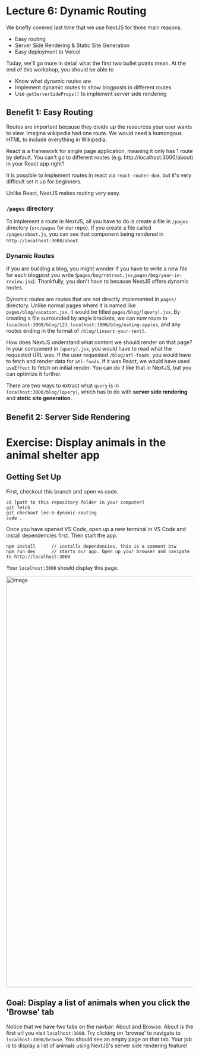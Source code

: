# Lecture 6: Dynamic Routing

We briefly covered last time that we use NextJS for three main reasons.
* Easy routing
* Server Side Rendering & Static Site Generation
* Easy deployment to Vercel

Today, we'll go more in detail what the first two bullet points mean. At the end of this workshop, you should be able to
* Know what dynamic routes are
* Implement dynamic routes to show blogposts in different routes
* Use `getServerSideProps()` to implement server side rendering

## Benefit 1: Easy Routing
Routes are important because they divide up the resources your user wants to view. Imagine wikipedia had one route. We would need a humongous HTML to include everything in Wikipedia. 

React is a framework for single page application, meaning it only has 1 route by default. You can't go to different routes (e.g. http://localhost:3000/about) in your React app right? 

It is possible to implement routes in react via `react-router-dom`, but it's very difficult set it up for beginners. 

Unlike React, NextJS makes routing very easy. 

### `/pages` directory
To implement a route in NextJS, all you have to do is create a file in `/pages` directory (`src/pages` for our repo). If you create a file called `/pages/about.js`, you can see that component being rendered in `http://localhost:3000/about`.

### Dynamic Routes
If you are building a blog, you might wonder if you have to write a new file for each blogpost you write (`pages/bog/retreat.jsx`,`pages/bog/year-in-review.jsx`). Thankfully, you don't have to because NextJS offers dynamic routes.

Dynamic routes are routes that are not directly implemented in `pages/` directory. Unlike normal pages where it is named like `pages/blog/vacation.jsx`, it would be titled `pages/blog/[query].jsx`. By creating a file surrounded by angle brackets, we can now route to `localhost:3000/blog/123`, `localhost:3000/blog/eating-apples`, and any routes ending in the format of `/blog/[insert-your-text]`. 

How does NextJS understand what content we should render on that page? In your component in `[query].jsx`, you would have to read what the requested URL was. If the user requested `/blog/atl-foods`, you would have to fetch and render data for `atl-foods`. If it was React, we would have used `useEffect` to fetch on initial render. You can do it like that in NextJS, but you can optimize it further. 

There are two ways to extract  what `query` is in `localhost:3000/blog/[query]`, which has to do with **server side rendering** and **static site generation**. 

## Benefit 2: Server Side Rendering


# Exercise: Display animals in the animal shelter app
## Getting Set Up
First, checkout this branch and open vs code.
```
cd [path to this repository folder in your computer]
git fetch
git checkout lec-6-dynamic-routing
code .
```
Once you have opened VS Code, open up a new terminal in VS Code and install dependencies first. Then start the app.
```
npm install      // installs dependencies, this is a comment btw
npm run dev      // starts our app. Open up your browser and navigate to http://localhost:3000
```
Your `localhost:3000` should display this page.

<img width="1105" alt="image" src="https://user-images.githubusercontent.com/39681900/139949270-fbc7c8b1-d8dc-408a-af18-730dd2e7330c.png">

## Goal: Display a list of animals when you click the 'Browse' tab
Notice that we have two tabs on the navbar: About and Browse. About is the first url you visit `localhost:3000`. Try clicking on 'browse' to navigate to `localhost:3000/browse`. You should see an empty page on that tab. Your job is to display a list of animals using NextJS's server side rendering feature!




